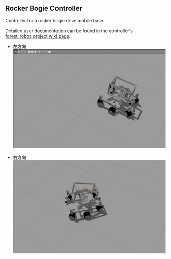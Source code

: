 ## Rocker Bogie Controller ##

Controller for a rocker bogie drive mobile base.

Detailed user documentation can be found in the controller's [forest_robot_project wiki page](https://github.com/Nishida-Lab/forest_robot_project/wiki/rocker_bogie_controller).

- 左方向
![左方向](https://github.com/Nishida-Lab/forest_robot_project/blob/add_fr01_rocker_bogie_controller/fr01_control/rocker_bogie_controller/.fig/rocker_bogie_right.png)

- 右方向
![右方向](https://github.com/Nishida-Lab/forest_robot_project/blob/add_fr01_rocker_bogie_controller/fr01_control/rocker_bogie_controller/.fig/rocker_bogie_left.png)
